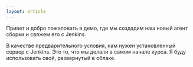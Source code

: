 ```yaml
---
layout: article
---
```

Привет и добро пожаловать в демо, где мы создадим наш новый агент сборки и свяжем его с Jenkins. 

В качестве предварительного условия, нам нужен установленный сервер с Jenkins. Это то, что мы делали в самом начале курса. Я буду использовать свой, развернутый в облаке.
